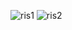 ![ris1](https://user-images.githubusercontent.com/41939687/123537098-6f9cd400-d74b-11eb-9a9c-a42c287232de.PNG)
![ris2](https://user-images.githubusercontent.com/41939687/123537118-817e7700-d74b-11eb-99f5-a8f70907b8ed.PNG)
